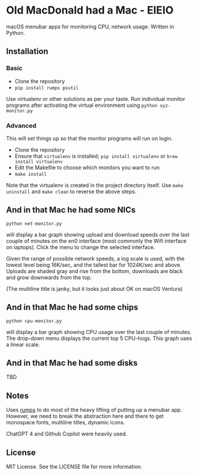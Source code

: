 # Old MacDonald had a Mac - EIEIO

macOS menubar apps for monitoring CPU, network usage. Written in Python.

## Installation

### Basic

  * Clone the repository
  * `pip install rumps psutil`

Use virtualenv or other solutions as per your taste. Run individual monitor
programs after activating the virtual environment using
`python xyz-monitor.py`

### Advanced

This will set things up so that the monitor programs will run on login.

  * Clone the repository
  * Ensure that `virtualenv` is installed; `pip install virtualenv` or
    `brew install virtualenv`
  * Edit the Makefile to choose which monitors you want to run
  * `make install`

Note that the virtualenv is created in the project directory itself.
Use `make uninstall` and `make clean` to reverse the above steps.

## And in that Mac he had some NICs

`python net-monitor.py`

will display a bar graph showing upload and download speeds over the last
couple of minutes on the en0 interface (most commonly the Wifi interface on
laptops). Click the menu to change the selected interface.

Given the range of possible network speeds, a log scale is used, with the
lowest level being 16K/sec, and the tallest bar for 1024K/sec and above. Uploads
are shaded gray and rise from the bottom, downloads are black and grow downwards
from the top.

(The multiline title is janky, but it looks just about OK on macOS Ventura)

## And in that Mac he had some chips

`python cpu-monitor.py`

will display a bar graph showing CPU usage over the last couple of minutes.
The drop-down menu displays the current top 5 CPU-hogs. This graph uses a
linear scale.

## And in that Mac he had some disks

TBD

## Notes

Uses [rumps](https://github.com/jaredks/rumps) to do most of the heavy lifting
of putting up a menubar app. However, we need to break the abstraction here and
there to get monospace fonts, multiline titles, dynamic icons.

ChatGPT 4 and Github Copilot were heavily used.

## License
MIT License. See the LICENSE file for more information.
